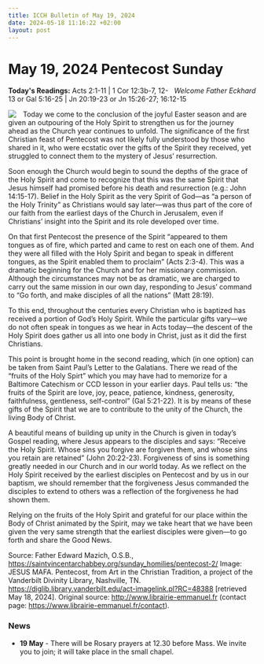 ```yaml
---
title: ICCH Bulletin of May 19, 2024
date: 2024-05-18 11:16:22 +02:00
layout: post
---
```


# May 19, 2024 Pentecost Sunday
<span style="float: right"><em>Welcome Father Eckhard</em></span>
**Today's Readings:** Acts 2:1-11 | 1 Cor 12:3b-7, 12-13 or Gal 5:16-25 | Jn 20:19-23 or Jn 15:26-27; 16:12-15


<img style="float: left; margin-right: 1em;" src="https://diglib.library.vanderbilt.edu/cdri/jpeg/Mafa056.jpg">

Today we come to the conclusion of the joyful Easter season and are given an outpouring of the Holy Spirit to strengthen us for the journey ahead as the Church year continues to unfold. The significance of the first Christian feast of Pentecost was not likely fully understood by those who shared in it, who were ecstatic over the gifts of the Spirit they received, yet struggled to connect them to the mystery of Jesus’ resurrection.

Soon enough the Church would begin to sound the depths of the grace of the Holy Spirit and come to recognize that this was the same Spirit that Jesus himself had promised before his death and resurrection (e.g.: John 14:15-17). Belief in the Holy Spirit as the very Spirit of God—as “a person of the Holy Trinity” as Christians would say later—was thus part of the core of our faith from the earliest days of the Church in Jerusalem, even if Christians’ insight into the Spirit and its role developed over time.

On that first Pentecost the presence of the Spirit “appeared to them tongues as of fire, which parted and came to rest on each one of them. And they were all filled with the Holy Spirit and began to speak in different tongues, as the Spirit enabled them to proclaim” (Acts 2:3-4). This was a dramatic beginning for the Church and for her missionary commission. Although the circumstances may not be as dramatic, we are charged to carry out the same mission in our own day, responding to Jesus’ command to “Go forth, and make disciples of all the nations” (Matt 28:19).

To this end, throughout the centuries every Christian who is baptized has received a portion of God’s Holy Spirit. While the particular gifts vary—we do not often speak in tongues as we hear in Acts today—the descent of the Holy Spirit does gather us all into one body in Christ, just as it did the first Christians.

This point is brought home in the second reading, which (in one option) can be taken from Saint Paul’s Letter to the Galatians. There we read of the “fruits of the Holy Spirt” which you may have had to memorize for a Baltimore Catechism or CCD lesson in your earlier days. Paul tells us: “the fruits of the Spirit are love, joy, peace, patience, kindness, generosity, faithfulness, gentleness, self-control” (Gal 5:21-22). It is by means of these gifts of the Spirit that we are to contribute to the unity of the Church, the living Body of Christ.

A beautiful means of building up unity in the Church is given in today’s Gospel reading, where Jesus appears to the disciples and says: “Receive the Holy Spirit. Whose sins you forgive are forgiven them, and whose sins you retain are retained” (John 20:22-23). Forgiveness of sins is something greatly needed in our Church and in our world today. As we reflect on the Holy Spirit received by the earliest disciples on Pentecost and by us in our baptism, we should remember that the forgiveness Jesus commanded the disciples to extend to others was a reflection of the forgiveness he had shown them.

Relying on the fruits of the Holy Spirit and grateful for our place within the Body of Christ animated by the Spirit, may we take heart that we have been given the very same strength that the earliest disciples were given—to go forth and share the Good News.

Source: Father Edward Mazich, O.S.B., https://saintvincentarchabbey.org/sunday_homilies/pentecost-2/
Image: 	JESUS MAFA. Pentecost, from Art in the Christian Tradition, a project of the Vanderbilt Divinity Library, Nashville, TN. https://diglib.library.vanderbilt.edu/act-imagelink.pl?RC=48388 [retrieved May 18, 2024]. Original source: http://www.librairie-emmanuel.fr (contact page: https://www.librairie-emmanuel.fr/contact). 

### News 

* **19 May** - There will be Rosary prayers at 12.30 before Mass. We invite you to join; it will take place in the small chapel.
